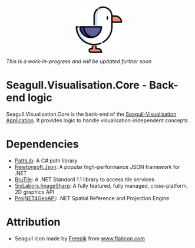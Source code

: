 <p align='center'><img align='center' src='https://raw.githubusercontent.com/BeardedPlatypus/seagull-visualisation/458943e245fa640ca417130f2fb70d17926954f3/Seagull.Visualisation/Assets/UserInterface/Sprites/seagull.svg' width='25%'></p>

*This is a work-in-progress and will be updated further soon*

# Seagull.Visualisation.Core - Back-end logic

Seagull.Visualisation.Core is the back-end of the [Seagull-Visualisation Application](https://github.com/BeardedPlatypus/seagull-visualisation). It provides logic to handle visualisation-independent concepts.

# Dependencies

- [PathLib](https://github.com/nemec/pathlib): A C\# path library
- [Newtonsoft.Json](https://www.newtonsoft.com/json): A popular high-performance JSON framework for .NET
- [BruTile](https://github.com/BruTile/BruTile): A .NET Standard 1.1 library to access tile services
- [SixLabors.ImageSharp](https://github.com/SixLabors/ImageSharp): A fully featured, fully managed, cross-platform, 2D graphics API
- [ProjNET4GeoAPI](https://github.com/NetTopologySuite/ProjNet4GeoAPI): .NET Spatial Reference and Projection Engine              

# Attribution

- Seagull Icon made by <a href="https://www.freepik.com" title="Freepik">Freepik</a> from <a href="https://www.flaticon.com/" title="Flaticon">www.flaticon.com</a>
